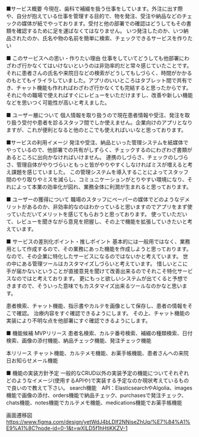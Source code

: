 ■サービス概要
今現在、歯科で補綴を扱う仕事をしています。外注に出す際や、自分が抱えている仕事を管理する目的で、物を発注、受注や納品などのチェックの媒体が紙でやっております。受付と他の部署での確認はどうしてもその書類を確認するために足を運ばなくてはなりません。
いつ発注したのか、いつ納品されたのか、氏名や物の名前を簡単に検索、チェックできるサービスを作りたい

■ このサービスへの思い・作りたい理由
仕事をしていてどうしても他部署にわざわざ行かなくてはいけないというのは非効率的だと常々感じていたことです。それに患者さんの氏名や来院日などの検索がどうしてもしづらく、時間がかかるのもとてもイライラしていました。アプリのいいところはタブレット間で共有でき、チャット機能も作れればわざわざ行かなくても完結すると思ったからです。
それに今の職場で使えればすぐにレビューをいただけますし、改善や新しい機能などを思いつく可能性が高いと考えました。

■ ユーザー層について
個人情報を取り扱うので現在患者情報や受注、発注を取り扱う受付や患者を診るスタッフ間でしか使えません。企業向けのアプリとなりますが、これが便利となると他のとこでも使えればいいなと思っております。

■サービスの利用イメージ
発注や受注、納品といった管理システムを紙媒体でやっているので、他部署での共有がしずらく、チェックするのにわざわざ書類があるところに出向かなければいけません。
連携のしづらさ、チェックのしづらさ、管理自体がやりづらいともっと皆がやりやすくしなければミスが増えると考え課題を感じていました。
この管理システムを導入することによってスタッフ間のやり取りやミスを減らし、コミュニケーションがとりやすい環境になり、それによって本業の効率化が図れ、業務全体に利潤が生まれると思っております。

■ ユーザーの獲得について
職場のスタッフにペーパーの媒体でどのようなデメリットがあるのか、非効率的なのはわかっていると思いますのでアプリをまず使っていただいてメリットを感じてもらおうと思っております。
使っていただいて、レビューを聞きながら意見を把握し、その上で機能を拡張していきたいと考えています。

■ サービスの差別化ポイント・推しポイント
基本的には一般用ではなく、業務用として作成するので、その業務にあった機能を作成しようと思っております。なので、その企業に特化したサービスになるのではないかと考えています。
世の中にある管理ツールはカスタマイズしづらいと考えています。
惜しいとこに手が届かないということが直接意見を聞けて改善出来るのでそれこそ特化サービスなのではと考えております。
更にもっと欲しいシステムが出てくると予想できますので、そういった意味でもカスタマイズ出来るツールなのかなと思います。

患者検索、チャット機能、指示書やカルテを画像として保存し、患者の情報をそこで確認。
治療内容をすぐ確認できるようにします。
その上、チャット機能の実装により不明な点を他部署にすぐ確認できるようにします。

■ 機能候補
MVPリリース
患者名検索、カルテ番号検索、補綴の種類検索、日付検索、画像の添付機能、納品チェック機能、発注チェック機能

本リリース
チャット機能、カルテメモ機能、お薬手帳機能、患者さんへの来院日お知らせメール機能

■ 機能の実装方針予定
一般的なCRUD以外の実装予定の機能についてそれぞれどのようなイメージ(使用するAPIや)で実装する予定なのか現状考えているもので良いので教えて下さい。
search機能　API：ElasticsearchやAlgolia、images機能で画像の添付、orders機能で納品チェック、purchasesで発注チェック、chats機能、notes機能でカルテメモ機能、medications機能でお薬手帳機能

画面遷移図
https://www.figma.com/design/yetWdJ4bLDIf2NNiseZhUq/%E7%84%A1%E9%A1%8C?node-id=0-1&t=wXlLD5f1hHtiKKZV-1